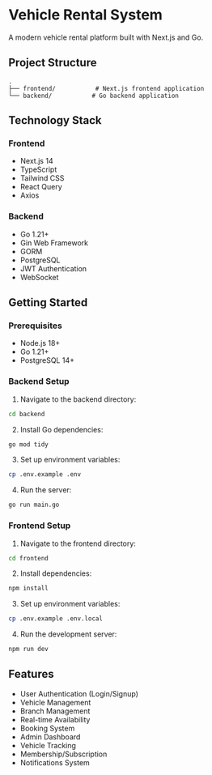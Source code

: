 # Vehicle Rental System

A modern vehicle rental platform built with Next.js and Go.

## Project Structure
```
.
├── frontend/           # Next.js frontend application
└── backend/           # Go backend application
```

## Technology Stack

### Frontend
- Next.js 14
- TypeScript
- Tailwind CSS
- React Query
- Axios

### Backend
- Go 1.21+
- Gin Web Framework
- GORM
- PostgreSQL
- JWT Authentication
- WebSocket

## Getting Started

### Prerequisites
- Node.js 18+
- Go 1.21+
- PostgreSQL 14+

### Backend Setup
1. Navigate to the backend directory:
```bash
cd backend
```

2. Install Go dependencies:
```bash
go mod tidy
```

3. Set up environment variables:
```bash
cp .env.example .env
```

4. Run the server:
```bash
go run main.go
```

### Frontend Setup
1. Navigate to the frontend directory:
```bash
cd frontend
```

2. Install dependencies:
```bash
npm install
```

3. Set up environment variables:
```bash
cp .env.example .env.local
```

4. Run the development server:
```bash
npm run dev
```

## Features
- User Authentication (Login/Signup)
- Vehicle Management
- Branch Management
- Real-time Availability
- Booking System
- Admin Dashboard
- Vehicle Tracking
- Membership/Subscription
- Notifications System 
